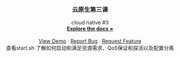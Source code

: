 <!-- PROJECT LOGO -->
<br />


<h3 align="center">云原生第三课</h3>
<div>
  <p align="center">
    cloud native #3
    <br />
    <a href="https://github.com/byronxu89/cloudnative1.git"><strong>Explore the docs »</strong></a>
    <br />
    <br />
    <a href="https://github.com/byronxu89/cloudnative1.git">View Demo</a>
    ·
    <a href="https://github.com/byronxu89/cloudnative1/issues">Report Bug</a>
    ·
    <a href="https://github.com/byronxu89/cloudnative1/issues">Request Feature</a>
     <br />
     查看start.sh 了解如何启动和满足资源需求、QoS保证和探活以及配置分离
  </p>

</div>